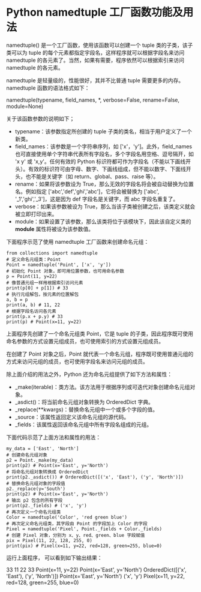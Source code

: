 # Python namedtuple 工厂函数功能及用法

namedtuple() 是一个工厂函数，使用该函数可以创建一个 tuple 类的子类，该子类可以为 tuple 的每个元素都指定宇段名，这样程序就可以根据字段名来访问 namedtuple 的各元素了。当然，如果有需要，程序依然可以根据索引来访问 namedtuple 的各元素。

namedtuple 是轻量级的，性能很好，其并不比普通 tuple 需要更多的内存。namedtuple 函数的语法格式如下：

namedtuple(typename, field_names, *, verbose=False, rename=False, module=None)

关于该函数参数的说明如下；

*   typename：该参数指定所创建的 tuple 子类的类名，相当于用户定义了一个新类。
*   field_names：该参数是一个字符串序列，如 ['x'，'y']。此外，field_names 也可直接使用单个字符串代表所有字段名，多个字段名用空格、逗号隔开，如 'x y' 或 'x,y'。任何有效的 Python 标识符都可作为字段名（不能以下画线开头）。有效的标识符可由字母、数字、下画线组成，但不能以数字、下面线开头，也不能是关键字（如 return、global、pass、raise 等）。
*   rename：如果将该参数设为 True，那么无效的字段名将会被自动替换为位置名。例如指定 ['abc','def','ghi','abc']，它将会被替换为 ['abc', '_1','ghi','_3']，这是因为 def 字段名是关键字，而 abc 字段名重复了。
*   verbose：如果该参数被设为 True，那么当该子类被创建之后，该类定义就会被立即打印出来。
*   module：如果设置了该参数，那么该类将位于该模块下，因此该自定义类的 __module__ 属性将被设为该参数值。

下面程序示范了使用 namedtuple 工厂函数来创建命名元组：

```
from collections import namedtuple
# 定义命名元组类：Point
Point = namedtuple('Point', ['x', 'y'])
# 初始化 Point 对象，即可用位置参数，也可用命名参数
p = Point(11, y=22)
# 像普通元组一样用根据索引访问元素
print(p[0] + p[1]) # 33
# 执行元组解包，按元素的位置解包
a, b = p
print(a, b) # 11, 22
# 根据字段名访问各元素
print(p.x + p.y) # 33
print(p) # Point(x=11, y=22)
```

上面程序先创建了一个命名元组类 Point，它是 tuple 的子类，因此程序既可使用命名参数的方式设置元组成员，也可使用索引的方式设置元组成员。

在创建了 Point 对象之后，Point 就代表一个命名元组，程序既可使用普通元组的方式来访问元组的成员，也可使用字段名来访问元组的成员。

除上面介绍的用法之外，Python 还为命名元组提供了如下方法和属性：

*   _make(iterable)：类方法。该方法用于根据序列或可迭代对象创建命名元组对象。
*   _asdict()：将当前命名元组对象转换为 OrderedDict 字典。
*   _replace(**kwargs)：替换命名元组中一个或多个字段的值。
*   _source：该属性返回定义该命名元组的源代码。
*   _fields：该属性返回该命名元组中所有字段名组成的元组。

下面代码示范了上面方法和属性的用法：

```
my_data = ['East', 'North']
# 创建命名元组对象
p2 = Point._make(my_data)
print(p2) # Point(x='East', y='North')
# 将命名元组对象转换成 OrderedDict
print(p2._asdict()) # OrderedDict([('x', 'East'), ('y', 'North')])
# 替换命名元组对象的字段值
p2._replace(y='South')
print(p2) # Point(x='East', y='North')
# 输出 p2 包含的所有字段
print(p2._fields) # ('x', 'y')
# 再次定义一个命名元组类
Color = namedtuple('Color', 'red green blue')
# 再次定义命名元组类，其字段由 Point 的字段加上 Color 的字段
Pixel = namedtuple('Pixel', Point._fields + Color._fields)
# 创建 Pixel 对象，分别为 x、y、red、green、blue 字段赋值
pix = Pixel(11, 22, 128, 255, 0)
print(pix) # Pixel(x=11, y=22, red=128, green=255, blue=0)
```

运行上面程序， 可以看到如下输出结果：

33
11 22
33
Point(x=11, y=22)
Point(x='East', y='North')
OrderedDict([('x', 'East'), ('y', 'North')])
Point(x='East', y='North')
('x', 'y')
Pixel(x=11, y=22, red=128, green=255, blue=0)